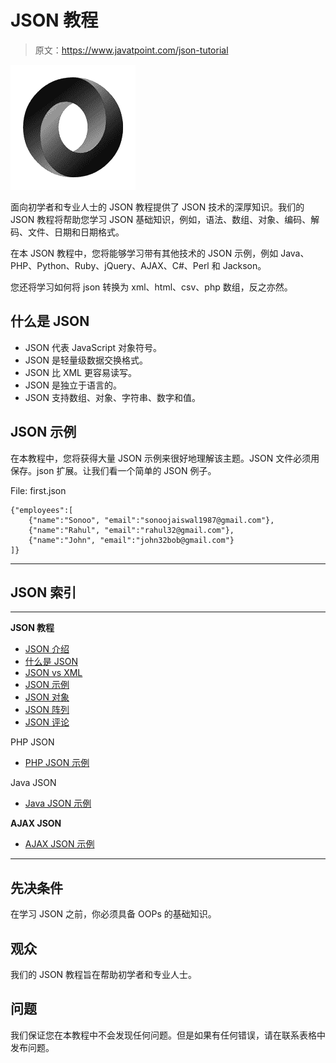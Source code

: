 # JSON 教程

> 原文：<https://www.javatpoint.com/json-tutorial>

![JSON tutorial](img/8a6def393b3d09532fc1f43c6ddb2749.png)

面向初学者和专业人士的 JSON 教程提供了 JSON 技术的深厚知识。我们的 JSON 教程将帮助您学习 JSON 基础知识，例如，语法、数组、对象、编码、解码、文件、日期和日期格式。

在本 JSON 教程中，您将能够学习带有其他技术的 JSON 示例，例如 Java、PHP、Python、Ruby、jQuery、AJAX、C#、Perl 和 Jackson。

您还将学习如何将 json 转换为 xml、html、csv、php 数组，反之亦然。

## 什么是 JSON

*   JSON 代表 JavaScript 对象符号。
*   JSON 是轻量级数据交换格式。
*   JSON 比 XML 更容易读写。
*   JSON 是独立于语言的。
*   JSON 支持数组、对象、字符串、数字和值。

## JSON 示例

在本教程中，您将获得大量 JSON 示例来很好地理解该主题。JSON 文件必须用保存。json 扩展。让我们看一个简单的 JSON 例子。

File: first.json

```
{"employees":[
    {"name":"Sonoo", "email":"sonoojaiswal1987@gmail.com"},
    {"name":"Rahul", "email":"rahul32@gmail.com"},
    {"name":"John", "email":"john32bob@gmail.com"}
]}

```

* * *

## JSON 索引

* * *

**JSON 教程**

*   [JSON 介绍](json-tutorial)
*   [什么是 JSON](what-is-json)
*   [JSON vs XML](json-vs-xml)
*   [JSON 示例](json-example)
*   [JSON 对象](json-object)
*   [JSON 阵列](json-array)
*   [JSON 评论](json-comments)

PHP JSON

*   [PHP JSON 示例](php-json-example)

Java JSON

*   [Java JSON 示例](java-json-example)

**AJAX JSON**

*   [AJAX JSON 示例](ajax-json-example)

* * *

## 先决条件

在学习 JSON 之前，你必须具备 OOPs 的基础知识。

## 观众

我们的 JSON 教程旨在帮助初学者和专业人士。

## 问题

我们保证您在本教程中不会发现任何问题。但是如果有任何错误，请在联系表格中发布问题。